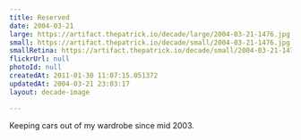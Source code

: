 ```yaml
---
title: Reserved
date: 2004-03-21
large: https://artifact.thepatrick.io/decade/large/2004-03-21-1476.jpg
small: https://artifact.thepatrick.io/decade/small/2004-03-21-1476.jpg
smallRetina: https://artifact.thepatrick.io/decade/small/2004-03-21-1476@2x.jpg
flickrUrl: null
photoId: null
createdAt: 2011-01-30 11:07:15.051372
updatedAt: 2004-03-21 23:03:17
layout: decade-image

---
```

Keeping cars out of my wardrobe since mid 2003.
